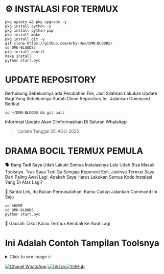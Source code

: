 # ⚙️ INSTALASI FOR TERMUX
```
pkg update && pkg upgrade -y
pkg install python -y
pkg install python-pip
pkg install make
pkg install git -y
git clone https://github.com/Arby-Hex/DMN-BLOODS/
cd DMN-BLOODS/
pip install psutil
make install
python start.pyc
```
# UPDATE REPOSITORY
Berhubung Sebelumnya ada Perubahan File, Jadi Silahkan Lakukan Update Bagi Yang Sebelumnya Sudah Clone Repository Ini. Jalankan Command Berikut
```
cd ~/DMN-BLOODS && git pull
```
Informasi Update Akan Diinformasikan Di Saluran WhatsApp 

> Update Tanggal 05-AGU-2025

# DRAMA BOCIL TERMUX PEMULA
🗣️ Bang Tadi Saya Udah Lakuin Semua Instalasinya Lalu Udah Bisa Masuk Toolsnya. Trus Saya Tadi Ga Sengaja Kepencet Exit, Jadinya Termux Saya Dari Paling Awal Lagi. Apakah Saya Harus Lakukan Semua Kode Instalasi Yang Di Atas Lagi?

👤 Santai Lek, Itu Bukan Permasalahan. Kamu Cukup Jalankan Command Ini Saja
```
cd $HOME
cd DMN-BLOODS
python start.pyc
```
👤 Gausah Takut Kalau Termux Kembali Ke Awal Lagi

<h1>Ini Adalah Contoh Tampilan Toolsnya</h1>

<details>
  <summary>Click to see image 🔥</summary>

  <img src="https://img1.pixhost.to/images/7403/624985534_kenjaa.jpg" alt="Secret Daemonium" width="300" style="border-radius: 10px;" />
</details>

[![Chanel WhatsApp](https://img.shields.io/badge/Chanel-WhatsApp-green?logo=whatsapp)](https://whatsapp.com/channel/0029Vb6VXlNK5cDJkIjUxi17) [![TikTok](https://img.shields.io/badge/TikTok-Profile-black?logo=tiktok)](https://www.tiktok.com/@viper_exe9)[![GitHub](https://img.shields.io/badge/GitHub-Profile-black?logo=github)](https://github.com/usernamekamu)
